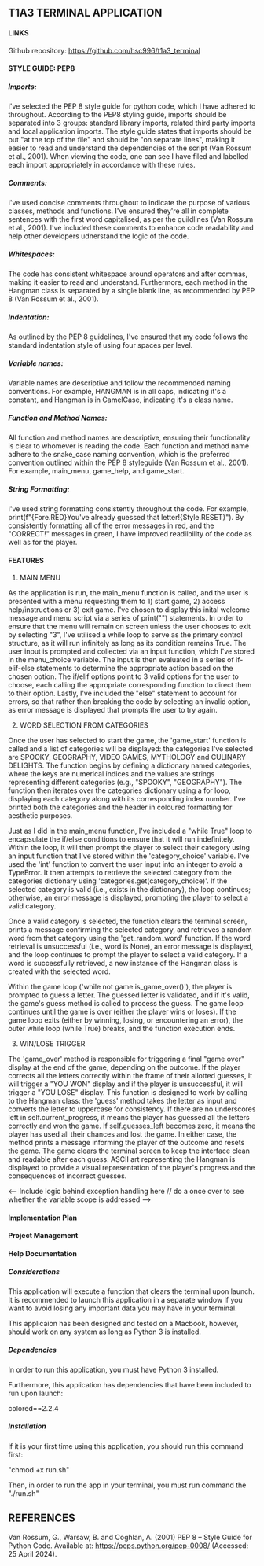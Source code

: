 ## T1A3 TERMINAL APPLICATION

#### LINKS
Github repository: https://github.com/hsc996/t1a3_terminal

#### STYLE GUIDE: PEP8

##### _Imports:_
I've selected the PEP 8 style guide for python code, which I have adhered to throughout. According to the PEP8 styling guide, imports should be separated into 3 groups: standard library imports, related third party imports and local application imports. The style guide states that imports should be put "at the top of the file" and should be "on separate lines", making it easier to read and understand the dependencies of the script (Van Rossum et al., 2001). When viewing the code, one can see I have filed and labelled each import appropriately in accordance with these rules.

##### _Comments:_
I've used concise comments throughout to indicate the purpose of various classes, methods and functions. I've ensured they're all in complete sentences with the first word capitalised, as per the guildlines (Van Rossum et al., 2001). I've included these comments to enhance code readability and help other developers udnerstand the logic of the code.

 ##### _Whitespaces:_
The code has consistent whitespace around operators and after commas, making it easier to read and understand. Furthermore, each method in the Hangman class is separated by a single blank line, as recommended by PEP 8 (Van Rossum et al., 2001).

 ##### _Indentation:_
As outlined by the PEP 8 guidelines, I've ensured that my code follows the standard indentation style of using four spaces per level.

##### _Variable names:_
Variable names are descriptive and follow the recommended naming conventions. For example, HANGMAN is in all caps, indicating it's a constant, and Hangman is in CamelCase, indicating it's a class name. 

##### _Function and Method Names:_
All function and method names are descriptive, ensuring their functionality is clear to whomever is reading the code. Each function and method name adhere to the snake_case naming convention, which is the preferred convention outlined within the PEP 8 styleguide (Van Rossum et al., 2001). For example, main_menu, game_help, and game_start.

##### _String Formatting:_
I've used string formatting consistently throughout the code. For example, print(f"{Fore.RED}You've already guessed that letter!{Style.RESET}"). By consistently formatting all of the error messages in red, and the "CORRECT!" messages in green, I have improved readilbility of the code as well as for the player.


#### FEATURES


1) MAIN MENU

As the application is run, the main_menu function is called, and the user is presented with a menu requesting them to 1) start game, 2) access help/instructions or 3) exit game. I've chosen to display this inital welcome message and menu script via a series of print("") statements. In order to ensure that the menu will remain on screen unless the user chooses to exit by selecting "3", I've utilised a while loop to serve as the primary control structure, as it will run infinitely as long as its condition remains True. The user input is prompted and collected via an input function, which I've stored in the menu_choice variable. The input is then evaluated in a series of if-elif-else statements to determine the appropriate action based on the chosen option. The if/elif options point to 3 valid options for the user to choose, each calling the appropriate corresponding function to direct them to their option. Lastly, I've included the "else" statement to account for errors, so that rather than breaking the code by selecting an invalid option, as error message is displayed that prompts the user to try again.


2) WORD SELECTION FROM CATEGORIES

Once the user has selected to start the game, the 'game_start' function is called and a list of categories will be displayed: the categories I've selected are SPOOKY, GEOGRAPHY, VIDEO GAMES, MYTHOLOGY and CULINARY DELIGHTS. The function begins by defining a dictionary named categories, where the keys are numerical indices and the values are strings representing different categories (e.g., "SPOOKY", "GEOGRAPHY"). The function then iterates over the categories dictionary using a for loop, displaying each category along with its corresponding index number. I've printed both the categories and the header in coloured formatting for aesthetic purposes.

Just as I did in the main_menu function, I've included a "while True" loop to encapsulate the if/else conditions to ensure that it will run indefinitely. Within the loop, it will then prompt the player to select their category using an input function that I've stored within the 'category_choice' variable. I've used the 'int' function to convert the user input into an integer to avoid a TypeError. It then attempts to retrieve the selected category from the categories dictionary using 'categories.get(category_choice)'. If the selected category is valid (i.e., exists in the dictionary), the loop continues; otherwise, an error message is displayed, prompting the player to select a valid category.

Once a valid category is selected, the function clears the terminal screen, prints a message confirming the selected category, and retrieves a random word from that category using the 'get_random_word' function. If the word retrieval is unsuccessful (i.e., word is None), an error message is displayed, and the loop continues to prompt the player to select a valid category. If a word is successfully retrieved, a new instance of the Hangman class is created with the selected word.

Within the game loop ('while not game.is_game_over()'), the player is prompted to guess a letter. The guessed letter is validated, and if it's valid, the game's guess method is called to process the guess. The game loop continues until the game is over (either the player wins or loses). If the game loop exits (either by winning, losing, or encountering an error), the outer while loop (while True) breaks, and the function execution ends.


3) WIN/LOSE TRIGGER

The 'game_over' method is responsible for triggering a final "game over" display at the end of the game, depending on the outcome. If the player corrects all the letters correctly within the frame of their allotted guesses, it will trigger a "YOU WON" display and if the player is unsuccessful, it will trigger a "YOU LOSE" display. This function is designed to work by calling to the Hangman class: the 'guess' method takes the letter as input and converts the letter to uppercase for consistency. If there are no underscores left in self.current_progress, it means the player has guessed all the letters correctly and won the game. If self.guesses_left becomes zero, it means the player has used all their chances and lost the game. In either case, the method prints a message informing the player of the outcome and resets the game. The game clears the terminal screen to keep the interface clean and readable after each guess. ASCII art representing the Hangman is displayed to provide a visual representation of the player's progress and the consequences of incorrect guesses.


<-- Include logic behind exception handling here // do a once over to see whether the variable scope is addressed -->

#### Implementation Plan



#### Project Management



#### Help Documentation

##### _Considerations_

This application will execute a function that clears the terminal upon launch. It is recommended to launch this application in a separate window if you want to avoid losing any important data you may have in your terminal.

This applicaion has been designed and tested on a Macbook, however, should work on any system as long as Python 3 is installed.

##### _Dependencies_

In order to run this application, you must have Python 3 installed.

Furthermore, this application has dependencies that have been included to run upon launch:

colored==2.2.4

##### _Installation_

If it is your first time using this application, you should run this command first:

"chmod +x run.sh"

Then, in order to run the app in your terminal, you must run command the "./run.sh"







## REFERENCES

Van Rossum, G., Warsaw, B. and Coghlan, A. (2001) PEP 8 – Style Guide for Python Code. Available at:
https://peps.python.org/pep-0008/ (Accessed: 25 April 2024).


